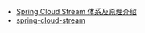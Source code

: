 - [Spring Cloud Stream 体系及原理介绍](https://fangjian0423.github.io/2019/04/03/spring-cloud-stream-intro/)
- [spring-cloud-stream](https://docs.spring.io/spring-cloud-stream/docs/Elmhurst.SR2/reference/htmlsingle/#_spring_cloud_stream_core)

